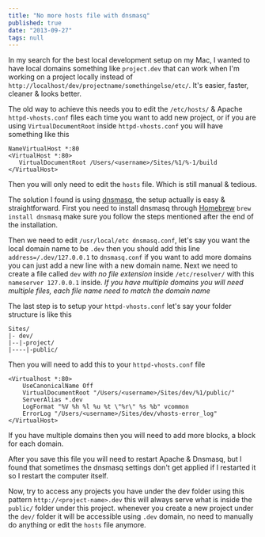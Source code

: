 ```yaml
---
title: "No more hosts file with dnsmasq"
published: true
date: "2013-09-27"
tags: null
---
```


In my search for the best local development setup on my Mac, I wanted to have local domains something like `project.dev` that can work when I'm working on a project locally instead of `http://localhost/dev/projectname/somethingelse/etc/`. It's easier, faster, cleaner & looks better.

<!-- more -->

The old way to achieve this needs you to edit the `/etc/hosts/` & Apache `httpd-vhosts.conf` files each time you want to add new project, or if you are using `VirtualDocumentRoot` inside `httpd-vhosts.conf` you will have something like this

```
NameVirtualHost *:80
<VirtualHost *:80>
   VirtualDocumentRoot /Users/<username>/Sites/%1/%-1/build
</VirtualHost>
```

Then you will only need to edit the `hosts` file. Which is still manual & tedious.

The solution I found is using [dnsmasq](http://en.wikipedia.org/wiki/Dnsmasq), the setup actually is easy & straightforward. First you need to install dnsmasq through [Homebrew](http://brew.sh/) `brew install dnsmasq` make sure you follow the steps mentioned after the end of the installation.

Then we need to edit `/usr/local/etc dnsmasq.conf`, let's say you want the local domain name to be `.dev` then you should add this line `address=/.dev/127.0.0.1` to `dnsmasq.conf` if you want to add more domains you can just add a new line with a new domain name. Next we need to create a file called `dev` _with no file extension_ inside `/etc/resolver/` with this `nameserver 127.0.0.1` inside. _If you have multiple domains you will need multiple files, each file name need to match the domain name_

The last step is to setup your `httpd-vhosts.conf` let's say your folder structure is like this

```
Sites/
|- dev/
|--|-project/
|----|-public/
```

Then you will need to add this to your `httpd-vhosts.conf` file

```
<Virtualhost *:80>
    UseCanonicalName Off
    VirtualDocumentRoot "/Users/<username>/Sites/dev/%1/public/"
    ServerAlias *.dev
    LogFormat "%V %h %l %u %t \"%r\" %s %b" vcommon
    ErrorLog "/Users/<username>/Sites/dev/vhosts-error_log"
</VirtualHost>
```

If you have multiple domains then you will need to add more blocks, a block for each domain.

After you save this file you will need to restart Apache & Dnsmasq, but I found that sometimes the dnsmasq settings don't get applied if I restarted it so I restart the computer itself.

Now, try to access any projects you have under the dev folder using this pattern `http://<project-name>.dev` this will always serve what is inside the `public/` folder under this project. whenever you create a new project under the `dev/` folder it will be accessible using `.dev` domain, no need to manually do anything or edit the `hosts` file anymore.
